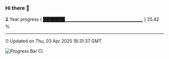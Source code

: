 ### Hi there 👋

⏳ Year progress { ███████▁▁▁▁▁▁▁▁▁▁▁▁▁▁▁▁▁▁▁▁▁▁▁ } 25.42 %

---

⏰ Updated on Thu, 03 Apr 2025 18:31:37 GMT

![Progress Bar CI](https://github.com/ZhaoGui/ZhaoGui/workflows/Progress%20Bar%20CI/badge.svg)
